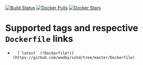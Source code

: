[![Build Status](https://travis-ci.org/wodby/sshd.svg?branch=master)](https://travis-ci.org/wodby/sshd)
[![Docker Pulls](https://img.shields.io/docker/pulls/wodby/sshd.svg)](https://hub.docker.com/r/wodby/sshd)
[![Docker Stars](https://img.shields.io/docker/stars/wodby/sshd.svg)](https://hub.docker.com/r/wodby/sshd)

# Supported tags and respective `Dockerfile` links

-       [`latest` (*Dockerfile*)](https://github.com/wodby/sshd/tree/master/Dockerfile)
